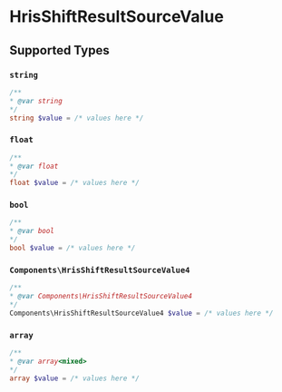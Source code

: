# HrisShiftResultSourceValue


## Supported Types

### `string`

```php
/**
* @var string
*/
string $value = /* values here */
```

### `float`

```php
/**
* @var float
*/
float $value = /* values here */
```

### `bool`

```php
/**
* @var bool
*/
bool $value = /* values here */
```

### `Components\HrisShiftResultSourceValue4`

```php
/**
* @var Components\HrisShiftResultSourceValue4
*/
Components\HrisShiftResultSourceValue4 $value = /* values here */
```

### `array`

```php
/**
* @var array<mixed>
*/
array $value = /* values here */
```

